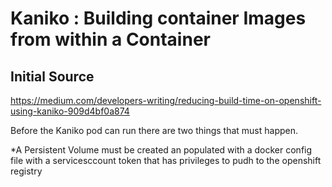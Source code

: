 # Kaniko : Building container Images from within a Container

## Initial Source

https://medium.com/developers-writing/reducing-build-time-on-openshift-using-kaniko-909d4bf0a874

Before the Kaniko pod can run there are two things that must happen.

   *A Persistent Volume must be created an populated with a docker config file with a servicesccount token that has privileges to pudh to the openshift registry
